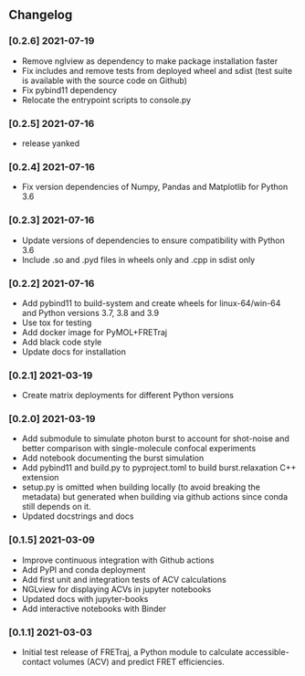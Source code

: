 ## Changelog

### [0.2.6] 2021-07-19
- Remove nglview as dependency to make package installation faster
- Fix includes and remove tests from deployed wheel and sdist (test suite is available with the source code on Github)
- Fix pybind11 dependency
- Relocate the entrypoint scripts to console.py 

### [0.2.5] 2021-07-16
- release yanked

### [0.2.4] 2021-07-16
- Fix version dependencies of Numpy, Pandas and Matplotlib for Python 3.6

### [0.2.3] 2021-07-16
- Update versions of dependencies to ensure compatibility with Python 3.6
- Include .so and .pyd files in wheels only and .cpp in sdist only

### [0.2.2] 2021-07-16
- Add pybind11 to build-system and create wheels for linux-64/win-64 and Python versions 3.7, 3.8 and 3.9
- Use tox for testing
- Add docker image for PyMOL+FRETraj
- Add black code style
- Update docs for installation

### [0.2.1] 2021-03-19
- Create matrix deployments for different Python versions

### [0.2.0] 2021-03-19
- Add submodule to simulate photon burst to account for shot-noise and better comparison with single-molecule confocal experiments
- Add notebook documenting the burst simulation
- Add pybind11 and build.py to pyproject.toml to build burst.relaxation C++ extension
- setup.py is omitted when building locally (to avoid breaking the metadata) but generated when building via github actions since conda still depends on it. 
- Updated docstrings and docs

### [0.1.5] 2021-03-09
- Improve continuous integration with Github actions
- Add PyPI and conda deployment
- Add first unit and integration tests of ACV calculations
- NGLview for displaying ACVs in jupyter notebooks
- Updated docs with jupyter-books
- Add interactive notebooks with Binder

### [0.1.1] 2021-03-03
- Initial test release of FRETraj, a Python module to calculate 
accessible-contact volumes (ACV) and predict FRET efficiencies.